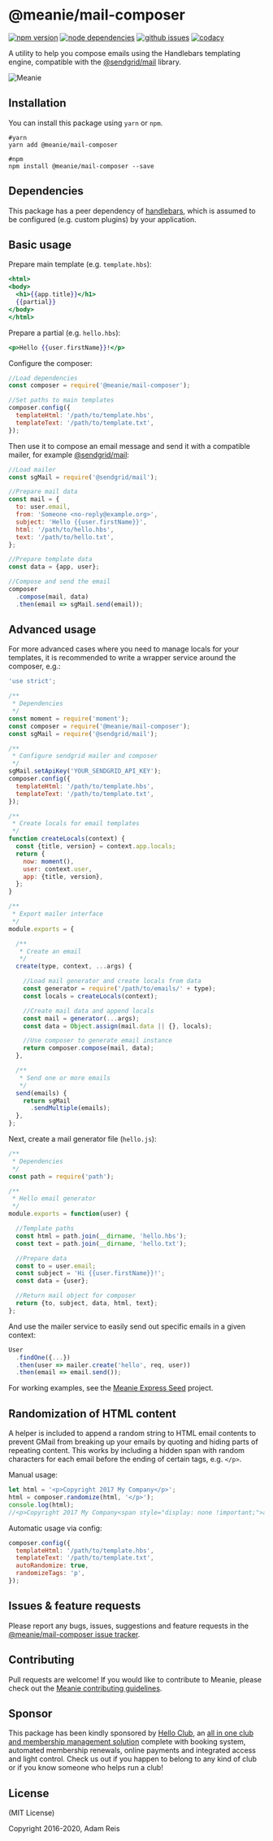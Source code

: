 # @meanie/mail-composer

[![npm version](https://img.shields.io/npm/v/@meanie/mail-composer.svg)](https://www.npmjs.com/package/@meanie/mail-composer)
[![node dependencies](https://david-dm.org/meanie/mail-composer.svg)](https://david-dm.org/meanie/mail-composer)
[![github issues](https://img.shields.io/github/issues/meanie/mail-composer.svg)](https://github.com/meanie/mail-composer/issues)
[![codacy](https://img.shields.io/codacy/c0decdb116194cc9b1e7c1d53b6a8b3d.svg)](https://www.codacy.com/app/meanie/mail-composer)


A utility to help you compose emails using the Handlebars templating engine, compatible with the [@sendgrid/mail](https://www.npmjs.com/package/@sendgrid/mail) library.

![Meanie](https://raw.githubusercontent.com/meanie/meanie/master/meanie-logo-full.png)

## Installation

You can install this package using `yarn` or `npm`.

```shell
#yarn
yarn add @meanie/mail-composer

#npm
npm install @meanie/mail-composer --save
```

## Dependencies

This package has a peer dependency of [handlebars](https://www.npmjs.com/package/handlebars), which is assumed to be configured (e.g. custom plugins) by your application.

## Basic usage

Prepare main template (e.g. `template.hbs`):

```hbs
<html>
<body>
  <h1>{{app.title}}</h1>
  {{partial}}
</body>
</html>
```

Prepare a partial (e.g. `hello.hbs`):

```hbs
<p>Hello {{user.firstName}}!</p>
```

Configure the composer:

```js
//Load dependencies
const composer = require('@meanie/mail-composer');

//Set paths to main templates
composer.config({
  templateHtml: '/path/to/template.hbs',
  templateText: '/path/to/template.txt',
});
```

Then use it to compose an email message and send it with a compatible mailer, for example [@sendgrid/mail](https://www.npmjs.com/package/@sendgrid/mail):

```js
//Load mailer
const sgMail = require('@sendgrid/mail');

//Prepare mail data
const mail = {
  to: user.email,
  from: 'Someone <no-reply@example.org>',
  subject: 'Hello {{user.firstName}}',
  html: '/path/to/hello.hbs',
  text: '/path/to/hello.txt',
};

//Prepare template data
const data = {app, user};

//Compose and send the email
composer
  .compose(mail, data)
  .then(email => sgMail.send(email));
```

## Advanced usage
For more advanced cases where you need to manage locals for your templates, it is recommended to write a wrapper service around the composer, e.g.:

```js
'use strict';

/**
 * Dependencies
 */
const moment = require('moment');
const composer = require('@meanie/mail-composer');
const sgMail = require('@sendgrid/mail');

/**
 * Configure sendgrid mailer and composer
 */
sgMail.setApiKey('YOUR_SENDGRID_API_KEY');
composer.config({
  templateHtml: '/path/to/template.hbs',
  templateText: '/path/to/template.txt',
});

/**
 * Create locals for email templates
 */
function createLocals(context) {
  const {title, version} = context.app.locals;
  return {
    now: moment(),
    user: context.user,
    app: {title, version},
  };
}

/**
 * Export mailer interface
 */
module.exports = {

  /**
   * Create an email
   */
  create(type, context, ...args) {

    //Load mail generator and create locals from data
    const generator = require('/path/to/emails/' + type);
    const locals = createLocals(context);

    //Create mail data and append locals
    const mail = generator(...args);
    const data = Object.assign(mail.data || {}, locals);

    //Use composer to generate email instance
    return composer.compose(mail, data);
  },

  /**
   * Send one or more emails
   */
  send(emails) {
    return sgMail
      .sendMultiple(emails);
  },
};
```

Next, create a mail generator file (`hello.js`):

```js
/**
 * Dependencies
 */
const path = require('path');

/**
 * Hello email generator
 */
module.exports = function(user) {

  //Template paths
  const html = path.join(__dirname, 'hello.hbs');
  const text = path.join(__dirname, 'hello.txt');

  //Prepare data
  const to = user.email;
  const subject = 'Hi {{user.firstName}}!';
  const data = {user};

  //Return mail object for composer
  return {to, subject, data, html, text};
};
```

And use the mailer service to easily send out specific emails in a given context:

```js
User
  .findOne({...})
  .then(user => mailer.create('hello', req, user))
  .then(email => email.send());
```

For working examples, see the [Meanie Express Seed](https://github.com/meanie/express-seed) project.

## Randomization of HTML content
A helper is included to append a random string to HTML email contents to prevent GMail
from breaking up your emails by quoting and hiding parts of repeating content. This works
by including a hidden span with random characters for each email before the ending of certain tags, e.g. `</p>`.

Manual usage:

```js
let html = '<p>Copyright 2017 My Company</p>';
html = composer.randomize(html, '</p>');
console.log(html);
//<p>Copyright 2017 My Company<span style="display: none !important;">ab4f2</span></p>
```

Automatic usage via config:

```js
composer.config({
  templateHtml: '/path/to/template.hbs',
  templateText: '/path/to/template.txt',
  autoRandomize: true,
  randomizeTags: 'p',
});
```

## Issues & feature requests

Please report any bugs, issues, suggestions and feature requests in the [@meanie/mail-composer issue tracker](https://github.com/meanie/mail-composer/issues).

## Contributing

Pull requests are welcome! If you would like to contribute to Meanie, please check out the [Meanie contributing guidelines](https://github.com/meanie/meanie/blob/master/CONTRIBUTING.md).

## Sponsor

This package has been kindly sponsored by [Hello Club](https://helloclub.com?source=meanie), an [all in one club and membership management solution](https://helloclub.com?source=meanie) complete with booking system, automated membership renewals, online payments and integrated access and light control. Check us out if you happen to belong to any kind of club or if you know someone who helps run a club!

## License

(MIT License)

Copyright 2016-2020, Adam Reis
